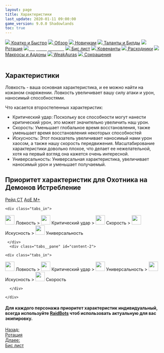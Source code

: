 ```yaml
---
layout: page
title: Характеристики
last_update: 2020-01-11 09:00:00
game_version: 9.0.0 Shadowlands
toc: true
---
```


<div id="smooth-nav-outer">
<a href="{{ site.url }}/guide/havoc/quick_faq.html"><img src="https://wow.zamimg.com/images/wow/icons/medium/wow_token01.jpg"> Кратко и Быстро</a>
<a href="{{ site.url }}/guide/havoc/overview.html"><img src="https://wow.zamimg.com/images/wow/icons/medium/inv_misc_spyglass_02.jpg"> Обзор</a>
<a href="{{ site.url }}/guide/havoc/beginners.html"><img src="https://wow.zamimg.com/images/wow/icons/medium/spell_lifegivingseed.jpg"> Новичкам</a>
<a href="{{ site.url }}/guide/havoc/talent-builds.html"><img src="https://wow.zamimg.com/images/wow/icons/medium/ability_marksmanship.jpg"> Таланты и Билды</a>
<a href="{{ site.url }}/guide/havoc/rotation-priority.html"><img src="https://wow.zamimg.com/images/wow/icons/medium/wow_token01.jpg"> Ротация</a>
<a href="{{ site.url }}/guide/havoc/stats.html"><img src="https://wow.zamimg.com/images/wow/icons/medium/inv_inscription_80_warscroll_intellect.jpg"><span style="color: white;"> Характеристики</span></a>
<a href="{{ site.url }}/guide/havoc/gear.html"><img src="https://wow.zamimg.com/images/wow/icons/medium/inv_chest_chain_03.jpg"> Бис лист</a>
<a href="{{ site.url }}/guide/havoc/covenant.html"><img src="https://wow.zamimg.com/images/wow/icons/medium/wow_token01.jpg"> Ковенанты</a>
<a href="{{ site.url }}/guide/havoc/consumables.html"><img src="https://wow.zamimg.com/images/wow/icons/medium/inv_potion_92.jpg"> Расходники</a>
<a href="{{ site.url }}/guide/havoc/macros-addons.html"><img src="https://wow.zamimg.com/images/wow/icons/medium/inv_eng_gearspringparts.jpg"> Макросы и Аддоны</a>
<a href="{{ site.url }}/guide/havoc/weakauras.html"><img src="https://wow.zamimg.com/images/wow/icons/medium/spell_holy_auramastery.jpg"> WeakAuras</a>
<a href="{{ site.url }}/guide/havoc/common-terms.html"><img src="https://wow.zamimg.com/images/wow/icons/medium/ui_chat.jpg"> Сокращения</a>
</div>
<br>

## Характеристики

Ловкость - ваша основная характеристика, и ее можно найти на кожаном снаряжении. Ловкость увеличивает вашу силу атаки и урон, наносимый способностями.

Что касается второстепенных характеристик:

<ul>
<li> Критический удар: Поскольку все способности могут нанести критический урон, это может значительно увеличить наш урон.</li>
<li> Скорость: Уменьшает глобальное время восстановления, также уменьшает время восстановления некоторых способностей</li>
<li> Искусность: Этот показатель увеличивает наносимый нами урон хаосом, а также нашу скорость передвижения. Масштабирование характеристики довольно плохое, что делает ее нежелательной, хотя на первый взгляд она кажется очень интересной.</li>
<li> Универсальность: Универсальная характеристика, увеличивает наносимый урон и уменьшает получаемый. </li>
</ul>

## Приоритет характеристик для Охотника на Демонов Истребление

<div class="tabs">
    <div class="tabs__nav">
      <a class="tabs__link tabs__link_active" href="#content-1">Рейд СТ</a>
      <a class="tabs__link" href="#content-2">АоЕ М+</a>
    </div>
    <div class="tabs__content">
      <div class="tabs__pane tabs__pane_show" id="content-1">
	  
	<div class="tabs_in">
<img src="{{ site.url }}/assets/img/guide/havoc/agil.png" width="30" height="30"> Ловкость > <img src="{{ site.url }}/assets/img/guide/havoc/crit.png" width="30" height="30"> Критический удар > <img src="{{ site.url }}/assets/img/guide/havoc/speed.png" width="30" height="30"> Скорость > <img src="{{ site.url }}/assets/img/guide/havoc/mastry.png" width="30" height="30"> Искусность > <img src="{{ site.url }}/assets/img/guide/havoc/vers.png" width="30" height="30"> Универсальность
	</div>	
	
	 </div>
      <div class="tabs__pane" id="content-2">

	<div class="tabs_in">
<img src="{{ site.url }}/assets/img/guide/havoc/agil.png" width="30" height="30"> Ловкость > <img src="{{ site.url }}/assets/img/guide/havoc/crit.png" width="30" height="30">  Критический удар > <img src="{{ site.url }}/assets/img/guide/havoc/vers.png" width="30" height="30"> Универсальность > <img src="{{ site.url }}/assets/img/guide/havoc/mastry.png" width="30" height="30"> Искусность > <img src="{{ site.url }}/assets/img/guide/havoc/speed.png" width="30" height="30"> Скорость
	</div>	

      </div>
      
    </div>
  </div>

#### Для каждого персонажа приоритет характеристик индивидуальный, всегда используйте <a href="https://www.raidbots.com/simbot">RaidBots</a> чтоб использовать актуальную для вас экипировку.

  <script>
    var $tabs = function (target) {
      var
        _elemTabs = (typeof target === 'string' ? document.querySelector(target) : target),
        _eventTabsShow,
        _showTab = function (tabsLinkTarget) {
          var tabsPaneTarget, tabsLinkActive, tabsPaneShow;
          tabsPaneTarget = document.querySelector(tabsLinkTarget.getAttribute('href'));
          tabsLinkActive = tabsLinkTarget.parentElement.querySelector('.tabs__link_active');
          tabsPaneShow = tabsPaneTarget.parentElement.querySelector('.tabs__pane_show');
          // если следующая вкладка равна активной, то завершаем работу
          if (tabsLinkTarget === tabsLinkActive) {
            return;
          }
          // удаляем классы у текущих активных элементов
          if (tabsLinkActive !== null) {
            tabsLinkActive.classList.remove('tabs__link_active');
          }
          if (tabsPaneShow !== null) {
            tabsPaneShow.classList.remove('tabs__pane_show');
          }
          // добавляем классы к элементам (в завимости от выбранной вкладки)
          tabsLinkTarget.classList.add('tabs__link_active');
          tabsPaneTarget.classList.add('tabs__pane_show');
          document.dispatchEvent(_eventTabsShow);
        },
        _switchTabTo = function (tabsLinkIndex) {
          var tabsLinks = _elemTabs.querySelectorAll('.tabs__link');
          if (tabsLinks.length > 0) {
            if (tabsLinkIndex > tabsLinks.length) {
              tabsLinkIndex = tabsLinks.length;
            } else if (tabsLinkIndex < 1) {
              tabsLinkIndex = 1;
            }
            _showTab(tabsLinks[tabsLinkIndex - 1]);
          }
        };

      _eventTabsShow = new CustomEvent('tab.show', { detail: _elemTabs });

      _elemTabs.addEventListener('click', function (e) {
        var tabsLinkTarget = e.target;
        // завершаем выполнение функции, если кликнули не по ссылке
        if (!tabsLinkTarget.classList.contains('tabs__link')) {
          return;
        }
        // отменяем стандартное действие
        e.preventDefault();
        _showTab(tabsLinkTarget);
      });

      return {
        showTab: function (target) {
          _showTab(target);
        },
        switchTabTo: function (index) {
          _switchTabTo(index);
        }
      }

    };

    var mytabs = $tabs('.tabs');
    if (localStorage.getItem('mytabs')) {
      mytabs.showTab(document.querySelector('[href="' + localStorage.getItem('mytabs') + '"]'));
    }

    document.addEventListener('tab.show', function (e) {
      localStorage.setItem('mytabs', e.detail.querySelector('.tabs__link_active').getAttribute('href'));
    })
  </script>

<div class="minibox minibox-left"><a href="{{ site.url }}/guide/havoc/rotation-priority.html">Назад:<br>Ротация</a></div> <div class="minibox"><a href="{{ site.url }}/guide/havoc/gear.html">Длаее:<br>Бис лист</a></div>

